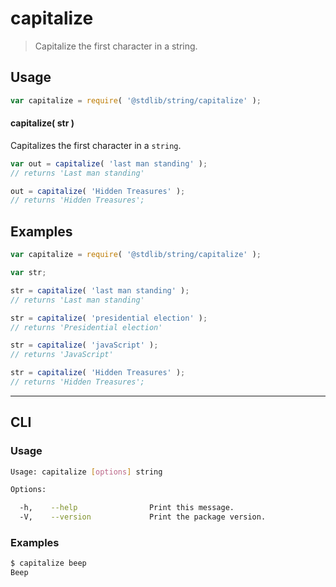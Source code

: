 # capitalize

> Capitalize the first character in a string.

<section class="usage">

## Usage

``` javascript
var capitalize = require( '@stdlib/string/capitalize' );
```

#### capitalize( str )

Capitalizes the first character in a `string`.

``` javascript
var out = capitalize( 'last man standing' );
// returns 'Last man standing'

out = capitalize( 'Hidden Treasures' );
// returns 'Hidden Treasures';
```

</section>

<!-- /.usage -->


<section class="examples">

## Examples

``` javascript
var capitalize = require( '@stdlib/string/capitalize' );

var str;

str = capitalize( 'last man standing' );
// returns 'Last man standing'

str = capitalize( 'presidential election' );
// returns 'Presidential election'

str = capitalize( 'javaScript' );
// returns 'JavaScript'

str = capitalize( 'Hidden Treasures' );
// returns 'Hidden Treasures';
```

</section>

<!-- /.examples -->


---

<section class="cli">

## CLI


<section class="usage">

### Usage

``` bash
Usage: capitalize [options] string

Options:

  -h,    --help                Print this message.
  -V,    --version             Print the package version.
```

</section>

<!-- /.usage -->


<section class="examples">

### Examples

``` bash
$ capitalize beep
Beep
```

</section>

<!-- /.examples -->

</section>

<!-- /.cli -->


<section class="links">

</section>

<!-- /.links -->
